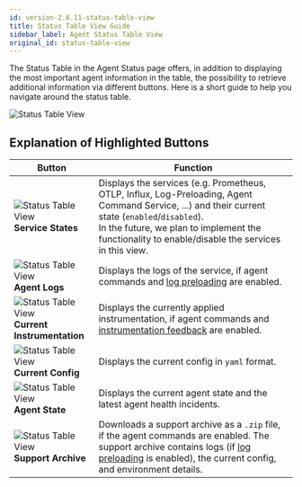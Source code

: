 ```yaml
---
id: version-2.6.11-status-table-view
title: Status Table View Guide
sidebar_label: Agent Status Table View
original_id: status-table-view
---
```


The Status Table in the Agent Status page offers, in addition to displaying the most important agent information in the table, the possibility to retrieve additional information via different buttons.
Here is a short guide to help you navigate around the status table.

![Status Table View](assets/status-table-view-ui.png)

## Explanation of Highlighted Buttons

| Button                                                                                 | Function                                                                                                                                                                                                                                                                       |
|----------------------------------------------------------------------------------------|--------------------------------------------------------------------------------------------------------------------------------------------------------------------------------------------------------------------------------------------------------------------------------|
| ![Status Table View](assets/service-states-btn.png)<br /> **Service States**           | Displays the services (e.g. Prometheus, OTLP, Influx, Log-Preloading, Agent Command Service, ...) and their current state (`enabled`/`disabled`).<br />In the future, we plan to implement the functionality to enable/disable the services in this view.                      |
| ![Status Table View](assets/logs-btn.png)<br /> **Agent Logs**                         | Displays the logs of the service, if agent commands and [log preloading](configuration/agent-command-configuration.md#logs-command-for-log-preloading) are enabled.                                                                                                            |
| ![Status Table View](assets/instrumentation-btn.png)<br /> **Current Instrumentation** | Displays the currently applied instrumentation, if agent commands and [instrumentation feedback](configuration/agent-command-configuration.md#instrumentation-feedback-command) are enabled.                                                                                   |
| ![Status Table View](assets/config-btn.png)<br /> **Current Config**                   | Displays the current config in `yaml` format.                                                                                                                                                                                                                                  |
| ![Status Table View](assets/agent-health-icon.png)<br /> **Agent State**               | Displays the current agent state and the latest agent health incidents.                                                                                                                                                                                                        |
| ![Status Table View](assets/download-archive-btn.png)<br /> **Support Archive**        | Downloads a support archive as a `.zip` file, if the agent commands are enabled. The support archive contains logs (if [log preloading](configuration/agent-command-configuration.md#logs-command-for-log-preloading) is enabled), the current config, and environment details. |
